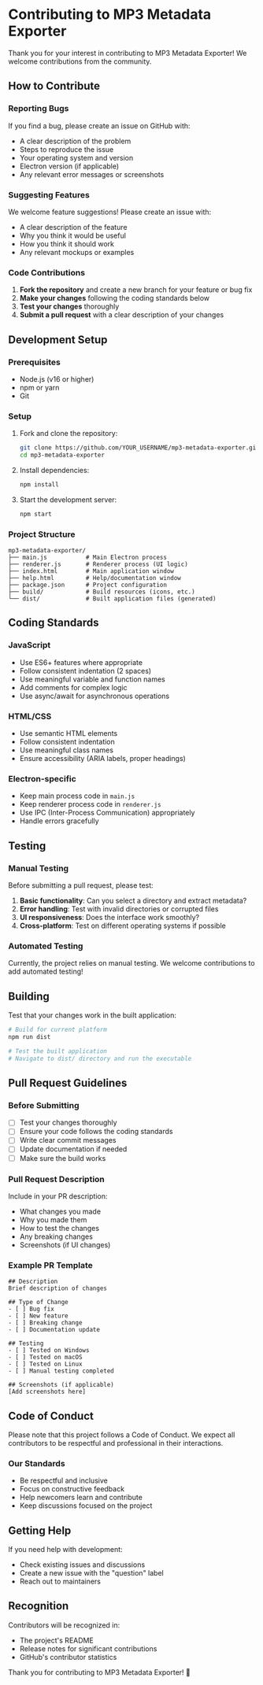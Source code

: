# Contributing to MP3 Metadata Exporter

Thank you for your interest in contributing to MP3 Metadata Exporter! We welcome contributions from the community.

## How to Contribute

### Reporting Bugs

If you find a bug, please create an issue on GitHub with:

- A clear description of the problem
- Steps to reproduce the issue
- Your operating system and version
- Electron version (if applicable)
- Any relevant error messages or screenshots

### Suggesting Features

We welcome feature suggestions! Please create an issue with:

- A clear description of the feature
- Why you think it would be useful
- How you think it should work
- Any relevant mockups or examples

### Code Contributions

1. **Fork the repository** and create a new branch for your feature or bug fix
2. **Make your changes** following the coding standards below
3. **Test your changes** thoroughly
4. **Submit a pull request** with a clear description of your changes

## Development Setup

### Prerequisites

- Node.js (v16 or higher)
- npm or yarn
- Git

### Setup

1. Fork and clone the repository:
   ```bash
   git clone https://github.com/YOUR_USERNAME/mp3-metadata-exporter.git
   cd mp3-metadata-exporter
   ```

2. Install dependencies:
   ```bash
   npm install
   ```

3. Start the development server:
   ```bash
   npm start
   ```

### Project Structure

```
mp3-metadata-exporter/
├── main.js           # Main Electron process
├── renderer.js       # Renderer process (UI logic)
├── index.html        # Main application window
├── help.html         # Help/documentation window
├── package.json      # Project configuration
├── build/            # Build resources (icons, etc.)
└── dist/             # Built application files (generated)
```

## Coding Standards

### JavaScript

- Use ES6+ features where appropriate
- Follow consistent indentation (2 spaces)
- Use meaningful variable and function names
- Add comments for complex logic
- Use async/await for asynchronous operations

### HTML/CSS

- Use semantic HTML elements
- Follow consistent indentation
- Use meaningful class names
- Ensure accessibility (ARIA labels, proper headings)

### Electron-specific

- Keep main process code in `main.js`
- Keep renderer process code in `renderer.js`
- Use IPC (Inter-Process Communication) appropriately
- Handle errors gracefully

## Testing

### Manual Testing

Before submitting a pull request, please test:

1. **Basic functionality**: Can you select a directory and extract metadata?
2. **Error handling**: Test with invalid directories or corrupted files
3. **UI responsiveness**: Does the interface work smoothly?
4. **Cross-platform**: Test on different operating systems if possible

### Automated Testing

Currently, the project relies on manual testing. We welcome contributions to add automated testing!

## Building

Test that your changes work in the built application:

```bash
# Build for current platform
npm run dist

# Test the built application
# Navigate to dist/ directory and run the executable
```

## Pull Request Guidelines

### Before Submitting

- [ ] Test your changes thoroughly
- [ ] Ensure your code follows the coding standards
- [ ] Write clear commit messages
- [ ] Update documentation if needed
- [ ] Make sure the build works

### Pull Request Description

Include in your PR description:

- What changes you made
- Why you made them
- How to test the changes
- Any breaking changes
- Screenshots (if UI changes)

### Example PR Template

```
## Description
Brief description of changes

## Type of Change
- [ ] Bug fix
- [ ] New feature
- [ ] Breaking change
- [ ] Documentation update

## Testing
- [ ] Tested on Windows
- [ ] Tested on macOS
- [ ] Tested on Linux
- [ ] Manual testing completed

## Screenshots (if applicable)
[Add screenshots here]
```

## Code of Conduct

Please note that this project follows a Code of Conduct. We expect all contributors to be respectful and professional in their interactions.

### Our Standards

- Be respectful and inclusive
- Focus on constructive feedback
- Help newcomers learn and contribute
- Keep discussions focused on the project

## Getting Help

If you need help with development:

- Check existing issues and discussions
- Create a new issue with the "question" label
- Reach out to maintainers

## Recognition

Contributors will be recognized in:

- The project's README
- Release notes for significant contributions
- GitHub's contributor statistics

Thank you for contributing to MP3 Metadata Exporter! 🎵 